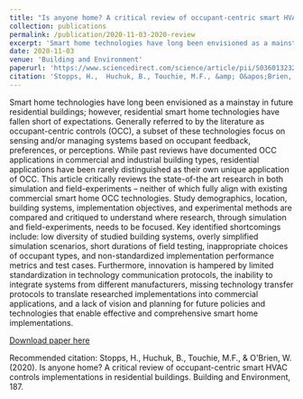 ```yaml
---
title: "Is anyone home? A critical review of occupant-centric smart HVAC controls implementations in residential buildings"
collection: publications
permalink: /publication/2020-11-03-2020-review
excerpt: 'Smart home technologies have long been envisioned as a mainstay in future residential buildings; however, residential smart home technologies have fallen short of expectations. Generally referred to by the literature as occupant-centric controls (OCC), a subset of these technologies focus on sensing and/or managing systems based on occupant feedback, preferences, or perceptions. While past reviews have documented OCC applications in commercial and industrial building types, residential applications have been rarely distinguished as their own unique application of OCC. This article critically reviews the state-of-the art research in both simulation and field-experiments – neither of which fully align with existing commercial smart home OCC technologies. Study demographics, location, building systems, implementation objectives, and experimental methods are compared and critiqued to understand where research, through simulation and field-experiments, needs to be focused. Key identified shortcomings include: low diversity of studied building systems, overly simplified simulation scenarios, short durations of field testing, inappropriate choices of occupant types, and non-standardized implementation performance metrics and test cases. Furthermore, innovation is hampered by limited standardization in technology communication protocols, the inability to integrate systems from different manufacturers, missing technology transfer protocols to translate researched implementations into commercial applications, and a lack of vision and planning for future policies and technologies that enable effective and comprehensive smart home implementations.'
date: 2020-11-03
venue: 'Building and Environment'
paperurl: 'https://www.sciencedirect.com/science/article/pii/S0360132320307381'
citation: 'Stopps, H.,  Huchuk, B., Touchie, M.F., &amp; O&apos;Brien, W. (2020). Is anyone home? A critical review of occupant-centric smart HVAC controls implementations in residential buildings. Building and Environment, 187.'
---
```

Smart home technologies have long been envisioned as a mainstay in future residential buildings; however, residential smart home technologies have fallen short of expectations. Generally referred to by the literature as occupant-centric controls (OCC), a subset of these technologies focus on sensing and/or managing systems based on occupant feedback, preferences, or perceptions. While past reviews have documented OCC applications in commercial and industrial building types, residential applications have been rarely distinguished as their own unique application of OCC. This article critically reviews the state-of-the art research in both simulation and field-experiments – neither of which fully align with existing commercial smart home OCC technologies. Study demographics, location, building systems, implementation objectives, and experimental methods are compared and critiqued to understand where research, through simulation and field-experiments, needs to be focused. Key identified shortcomings include: low diversity of studied building systems, overly simplified simulation scenarios, short durations of field testing, inappropriate choices of occupant types, and non-standardized implementation performance metrics and test cases. Furthermore, innovation is hampered by limited standardization in technology communication protocols, the inability to integrate systems from different manufacturers, missing technology transfer protocols to translate researched implementations into commercial applications, and a lack of vision and planning for future policies and technologies that enable effective and comprehensive smart home implementations.

[Download paper here](https://www.sciencedirect.com/science/article/pii/S0360132320307381)

Recommended citation: Stopps, H.,  Huchuk, B., Touchie, M.F., & O'Brien, W. (2020). Is anyone home? A critical review of occupant-centric smart HVAC controls implementations in residential buildings. Building and Environment, 187.